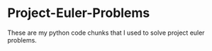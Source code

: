 # Project-Euler-Problems
These are my python code chunks that I used to solve project euler problems.

